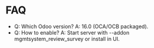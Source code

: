 # FAQ

- Q: Which Odoo version? A: 16.0 (OCA/OCB packaged).
- Q: How to enable? A: Start server with --addon mgmtsystem_review_survey or install in UI.
